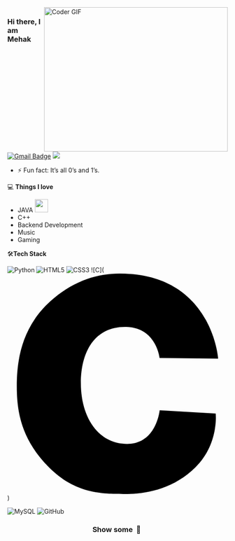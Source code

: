 <img align="right" src="https://media4.giphy.com/media/v1.Y2lkPTc5MGI3NjExbm1lcjJxYzI2dTFrdWUzNWF6dWZraGlzd3hoZ3o0OHphNDlqZnhteSZlcD12MV9pbnRlcm5hbF9naWZfYnlfaWQmY3Q9Zw/QDjpIL6oNCVZ4qzGs7/giphy.gif" alt="Coder GIF" width="420" height="330">



### Hi there, I am Mehak

[![Gmail Badge](https://img.shields.io/badge/-mehak-c14438?style=flat-square&logo=Gmail&logoColor=white&link=mailto:chandramehak2025@gmail.com)](mailto:chandramehak2025@gmail.com) ![](https://komarev.com/ghpvc/?username=mehakkkkk&color=blueviolet)


- ⚡ Fun fact: It’s all 0’s and 1’s.

💻 **Things I love**
- JAVA <img src="https://media.giphy.com/media/WUlplcMpOCEmTGBtBW/giphy.gif" width="30"> 
- C++
- Backend Development
- Music
- Gaming





  
    
🛠**Tech Stack**

![Python](https://img.shields.io/badge/-Python-000000?style=flat&logo=python)
![HTML5](https://img.shields.io/badge/-HTML5-000000?style=flat&logo=HTML5)
![CSS3](https://img.shields.io/badge/-CSS3-000000?style=flat&logo=CSS3)
![C](<svg role="img" viewBox="0 0 24 24" xmlns="http://www.w3.org/2000/svg"><title>C</title><path d="M16.5921 9.1962s-.354-3.298-3.627-3.39c-3.2741-.09-4.9552 2.474-4.9552 6.14 0 3.6651 1.858 6.5972 5.0451 6.5972 3.184 0 3.5381-3.665 3.5381-3.665l6.1041.365s.36 3.31-2.196 5.836c-2.552 2.5241-5.6901 2.9371-7.8762 2.9201-2.19-.017-5.2261.034-8.1602-2.97-2.938-3.0101-3.436-5.9302-3.436-8.8002 0-2.8701.556-6.6702 4.047-9.5502C7.444.72 9.849 0 12.254 0c10.0422 0 10.7172 9.2602 10.7172 9.2602z"/></svg>)


![MySQL](https://img.shields.io/badge/-MySQL-000000?style=flat&logo=MySQL)
![GitHub](https://img.shields.io/badge/-GitHub-000000?style=flat&logo=github&logoColor=FFFFFF)


<div align="center">
    <h3 align="center">Show some &nbsp;🤍&nbsp;</h3>
</div>

